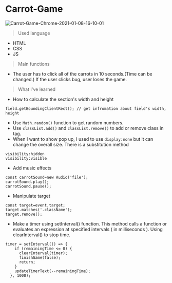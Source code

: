 # Carrot-Game

![Carrot-Game-Chrome-2021-01-08-16-10-01](https://user-images.githubusercontent.com/63483751/103986524-3f2da180-51ce-11eb-90de-d2051d090d35.gif)

> Used language

- HTML
- CSS
- JS

> Main functions

- The user has to click all of the carrots in 10 seconds.(Time can be changed.) If the user clicks bug, user loses the game.

> What I've learned

- How to calculate the section's width and height

```
field.getBoundingClientRect(); // get infromation about field's width, height
```

- Use `Math.random()` function to get random numbers.
- Use `classList.add()` and `classList.remove()` to add or remove class in tag.
- When I want to show pop up, I used to use `display:none` but it can change the overall size. There is a substitution method

```
visibility:hidden
visibility:visible
```

- Add music effects

```
const carrotSound=new Audio('file');
carrotSound.play();
carrotSound.pause();
```

- Manipulate target

```
const target=event.target;
target.matches('.className');
target.remove();
```

- Make a timer using setInterval() function. This method calls a function or evaluates an expression at specified intervals ( in milliseconds ).
  Using clearInterval() to stop time.

```
timer = setInterval(() => {
    if (remainingTime <= 0) {
      clearInterval(timer);
      finishGame(false);
      return;
    }
    updateTimerText(--remainingTime);
  }, 1000);
```
